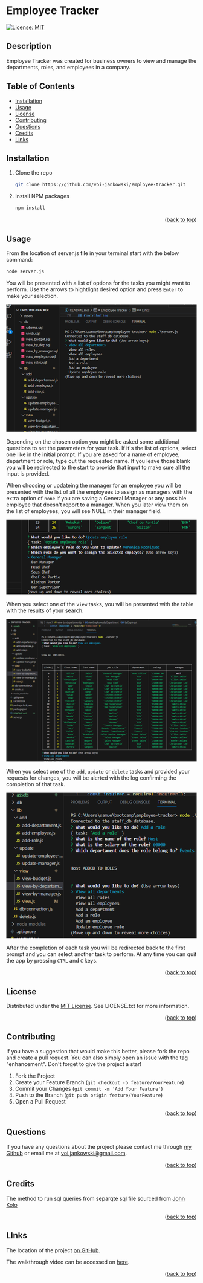 # Employee Tracker

[![License: MIT](https://img.shields.io/badge/License-MIT-yellow.svg)](https://opensource.org/licenses/MIT)

## Description

Employee Tracker was created for business owners to view and manage the departments, roles, and employees in a company.

## Table of Contents

- [Installation](#installation)
- [Usage](#usage)
- [License](#license)
- [Contributing](#contributing)
- [Questions](#questions)
- [Credits](#credits)
- [Links](#links)

## Installation

1. Clone the repo

   ```sh
   git clone https://github.com/voi-jankowski/employee-tracker.git
   ```

2. Install NPM packages

   ```sh
   npm install
   ```

<p align="right">(<a href="#readme-top">back to top</a>)</p>

## Usage

From the location of server.js file in your terminal start with the below command:

```sh
node server.js
```

You will be presented with a list of options for the tasks you might want to perform. Use the arrows to hightlight desired option and press `Enter` to make your selection.

![Invoking the app.](./assets/img/tracker-1.png)

Depending on the chosen option you might be asked some additional questions to set the parameters for your task. If it's the list of options, select one like in the initial prompt. If you are asked for a name of employee, department or role, type out the requested name. If you leave those blank you will be redirected to the start to provide that input to make sure all the input is provided.

When choosing or updateing the manager for an employee you will be presented with the list of all the employees to assign as managers with the extra option of `none` if you are saving a General Manager or any possible employee that doesn't report to a manager. When you later view them on the list of employees, you will see NULL in their manager field.

![First prompts.](./assets/img/tracker-2.png)

When you select one of the `view` tasks, you will be presented with the table with the results of your search.

![Shape prompt.](./assets/img/tracker-3.png)

When you select one of the `add`, `update` or `delete` tasks and provided your requests for changes, you will be alerted with the log confirming the completion of that task.

![Location of the file created.](./assets/img/tracker-4.png)

After the completion of each task you will be redirected back to the first prompt and you can select another task to perform.
At any time you can quit the app by pressing `CTRL` and `C` keys.

<p align="right">(<a href="#readme-top">back to top</a>)</p>

## License

Distributed under the [MIT License](https://opensource.org/licenses/MIT). See LICENSE.txt for more information.

<p align="right">(<a href="#readme-top">back to top</a>)</p>

## Contributing

If you have a suggestion that would make this better, please fork the repo and create a pull request. You can also simply open an issue with the tag "enhancement".
Don't forget to give the project a star!

1. Fork the Project
2. Create your Feature Branch (`git checkout -b feature/YourFeature`)
3. Commit your Changes (`git commit -m 'Add Your Feature'`)
4. Push to the Branch (`git push origin feature/YourFeature`)
5. Open a Pull Request

<p align="right">(<a href="#readme-top">back to top</a>)</p>

## Questions

If you have any questions about the project please contact me through [my Github](https://github.com/voi-jankowski) or email me at [voi.jankowski@gmail.com](mailto:voi.jankowski@gmail.com).

<p align="right">(<a href="#readme-top">back to top</a>)</p>

## Credits

The method to run sql queries from separqte sql file sourced from [John Kolo](https://medium.com/@johnkolo/how-to-run-multiple-sql-queries-directly-from-an-sql-file-in-node-js-part-1-dce1e6dd2def)

<p align="right">(<a href="#readme-top">back to top</a>)</p>

## LInks

The location of the project [on GitHub](https://github.com/voi-jankowski/employee-tracker).

The walkthrough video can be accessed on [here](https://drive.google.com/file/d/15-OeCr41gL0kB4s6pmHtnzjDfuzGc28C/view).

<p align="right">(<a href="#readme-top">back to top</a>)</p>
